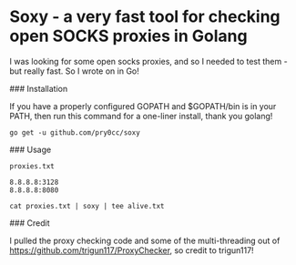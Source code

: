 # Soxy - a very fast tool for checking open SOCKS proxies in Golang 
I was looking for some open socks proxies, and so I needed to test them - but really fast. So I wrote on in Go!

### Installation

If you have a properly configured GOPATH and $GOPATH/bin is in your PATH, then run this command for a one-liner install, thank you golang!
```
go get -u github.com/pry0cc/soxy
```

### Usage

`proxies.txt`
```
8.8.8.8:3128
8.8.8.8:8080
```

```
cat proxies.txt | soxy | tee alive.txt
```

### Credit

I pulled the proxy checking code and some of the multi-threading out of https://github.com/trigun117/ProxyChecker, so credit to trigun117! 
